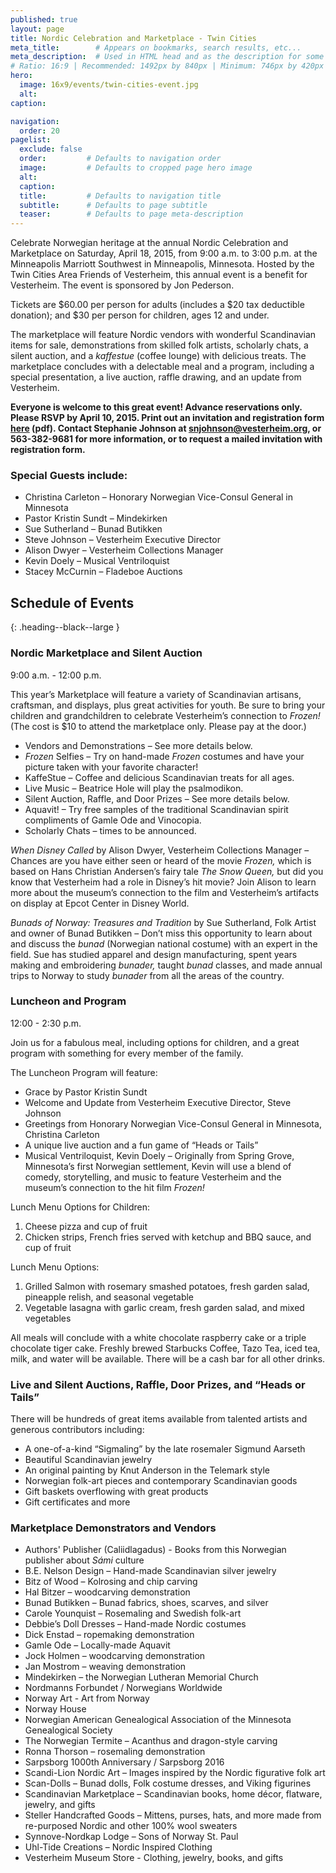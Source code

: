 ```yaml
---
published: true
layout: page
title: Nordic Celebration and Marketplace - Twin Cities
meta_title:        # Appears on bookmarks, search results, etc...
meta_description:  # Used in HTML head and as the description for some search engines
# Ratio: 16:9 | Recommended: 1492px by 840px | Minimum: 746px by 420px
hero:
  image: 16x9/events/twin-cities-event.jpg
  alt: 
caption: 

navigation:
  order: 20
pagelist:
  exclude: false
  order:         # Defaults to navigation order  
  image:         # Defaults to cropped page hero image
  alt:
  caption:
  title:         # Defaults to navigation title
  subtitle:      # Defaults to page subtitle
  teaser:        # Defaults to page meta-description   
---
```

Celebrate Norwegian heritage at the annual Nordic Celebration and Marketplace on Saturday, April 18, 2015, from 9:00 a.m. to 3:00 p.m. at the Minneapolis Marriott Southwest in Minneapolis, Minnesota. Hosted by the Twin Cities Area Friends of Vesterheim, this annual event is a benefit for Vesterheim. The event is sponsored by Jon Pederson.


Tickets are $60.00 per person for adults (includes a $20 tax deductible donation); and $30 per person for children, ages 12 and under.

The marketplace will feature Nordic vendors with wonderful Scandinavian items for sale, demonstrations from skilled folk artists, scholarly chats, a silent auction, and a _kaffestue_ (coffee lounge) with delicious treats. The marketplace concludes with a delectable meal and a program, including a special presentation, a live auction, raffle drawing, and an update from Vesterheim.

**Everyone is welcome to this great event! Advance reservations only. Please RSVP by April 10, 2015. Print out an invitation and registration form [here](/events/away/twin-cities/documents/twin-cities-event-invite15.pdf) (pdf). Contact Stephanie Johnson at [snjohnson@vesterheim.org](mailto:snjohnson@vesterheim.org), or 563-382-9681 for more information, or to request a mailed invitation with registration form.**

### Special Guests include: 
* Christina Carleton – Honorary Norwegian Vice-Consul General in Minnesota
* Pastor Kristin Sundt – Mindekirken
* Sue Sutherland – Bunad Butikken
* Steve Johnson – Vesterheim Executive Director
* Alison Dwyer – Vesterheim Collections Manager
* Kevin Doely – Musical Ventriloquist
* Stacey McCurnin – Fladeboe Auctions

Schedule of Events
-----------------
{: .heading--black--large }

### Nordic Marketplace and Silent Auction
9:00 a.m. - 12:00 p.m.    

This year’s Marketplace will feature a variety of Scandinavian artisans, craftsman, and displays, plus great activities for youth. Be sure to bring your children and grandchildren to celebrate Vesterheim’s connection to _Frozen!_ (The cost is $10 to attend the marketplace only. Please pay at the door.)

* Vendors and Demonstrations – See more details below.
* _Frozen_ Selfies – Try on hand-made _Frozen_ costumes and have your picture taken with your favorite character! 
* KaffeStue – Coffee and delicious Scandinavian treats for all ages.
* Live Music – Beatrice Hole will play the psalmodikon.
* Silent Auction, Raffle, and Door Prizes – See more details below.
* Aquavit! – Try free samples of the traditional Scandinavian spirit compliments of Gamle Ode and Vinocopia.
* Scholarly Chats – times to be announced.

_When Disney Called_ by Alison Dwyer, Vesterheim Collections Manager – Chances are you have either seen or heard of the movie _Frozen,_ which is based on Hans Christian Andersen’s fairy tale _The Snow Queen,_ but did you know that Vesterheim had a role in Disney’s hit movie? Join Alison to learn more about the museum’s connection to the film and Vesterheim’s artifacts on display at Epcot Center in Disney World.

_Bunads of Norway: Treasures and Tradition_ by Sue Sutherland, Folk Artist and owner of Bunad Butikken – Don’t miss this opportunity to learn about and discuss the _bunad_ (Norwegian national costume) with an expert in the field. Sue has studied apparel and design manufacturing, spent years making and embroidering _bunader,_ taught _bunad_ classes, and made annual trips to Norway to study _bunader_ from all the areas of the country.

### Luncheon and Program
12:00 - 2:30 p.m.   

Join us for a fabulous meal, including options for children, and a great program with something for every member of the family. 

The Luncheon Program will feature:

* Grace by Pastor Kristin Sundt
* Welcome and Update from Vesterheim Executive Director, Steve Johnson
* Greetings from Honorary Norwegian Vice-Consul General in Minnesota, Christina Carleton
* A unique live auction and a fun game of “Heads or Tails”
* Musical Ventriloquist, Kevin Doely – Originally from Spring Grove, Minnesota’s first Norwegian settlement, Kevin will use a blend of comedy, storytelling, and music to feature Vesterheim and the museum’s connection to the hit film _Frozen!_

Lunch Menu Options for Children:<br>
1) Cheese pizza and cup of fruit<br>
2) Chicken strips, French fries served with ketchup and BBQ sauce, and cup of fruit

Lunch Menu Options:<br>
1) Grilled Salmon with rosemary smashed potatoes, fresh garden salad, pineapple relish, and seasonal vegetable<br>
2) Vegetable lasagna with garlic cream, fresh garden salad, and mixed vegetables

All meals will conclude with a white chocolate raspberry cake or a triple chocolate tiger cake. Freshly brewed Starbucks Coffee, Tazo Tea, iced tea, milk, and water will be available. 
There will be a cash bar for all other drinks.

### Live and Silent Auctions, Raffle, Door Prizes, and “Heads or Tails”

There will be hundreds of great items available from talented artists and generous contributors including:

* A one-of-a-kind “Sigmaling” by the late rosemaler Sigmund Aarseth
* Beautiful Scandinavian jewelry
* An original painting by Knut Anderson in the Telemark style
* Norwegian folk-art pieces and contemporary Scandinavian goods
* Gift baskets overflowing with great products 
* Gift certificates and more

### Marketplace Demonstrators and Vendors

* Authors' Publisher (Caliidlagadus) - Books from this Norwegian publisher about _Sámi_ culture
* B.E. Nelson Design – Hand-made Scandinavian silver jewelry 
* Bitz of Wood – Kolrosing and chip carving 
* Hal Bitzer – woodcarving demonstration 
* Bunad Butikken – Bunad fabrics, shoes, scarves, and silver 
* Carole Younquist – Rosemaling and Swedish folk-art
* Debbie’s Doll Dresses – Hand-made Nordic costumes 
* Dick Enstad – ropemaking demonstration 
* Gamle Ode – Locally-made Aquavit
* Jock Holmen – woodcarving demonstration 
* Jan Mostrom – weaving demonstration
* Mindekirken – the Norwegian Lutheran Memorial Church
* Nordmanns Forbundet / Norwegians Worldwide 
* Norway Art - Art from Norway
* Norway House
* Norwegian American Genealogical Association of the Minnesota Genealogical Society
* The Norwegian Termite – Acanthus and dragon-style carving 
* Ronna Thorson – rosemaling demonstration 
* Sarpsborg 1000th Anniversary / Sarpsborg 2016
* Scandi-Lion Nordic Art – Images inspired by the Nordic figurative folk art 
* Scan-Dolls – Bunad dolls, Folk costume dresses, and Viking figurines 
* Scandinavian Marketplace – Scandinavian books, home décor, flatware, jewelry, and gifts
* Steller Handcrafted Goods – Mittens, purses, hats, and more made from re-purposed Nordic and other 100% wool sweaters
* Synnove-Nordkap Lodge – Sons of Norway St. Paul
* Uhl-Tide Creations – Nordic Inspired Clothing 
* Vesterheim Museum Store - Clothing, jewelry, books, and gifts
